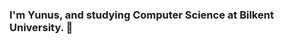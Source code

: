 ### I'm Yunus, and studying Computer Science at Bilkent University. 👋

<!--
**YunusGunay/YunusGunay** is a ✨ _special_ ✨ repository because its `README.md` (this file) appears on your GitHub profile.

Here are some ideas to get you started:

- 🔭 I’m currently studying at Bilkent University.
- 🌱 I’m currently learning computer science.
- 📫 How to reach me: ynsgunayy@gmail.com
